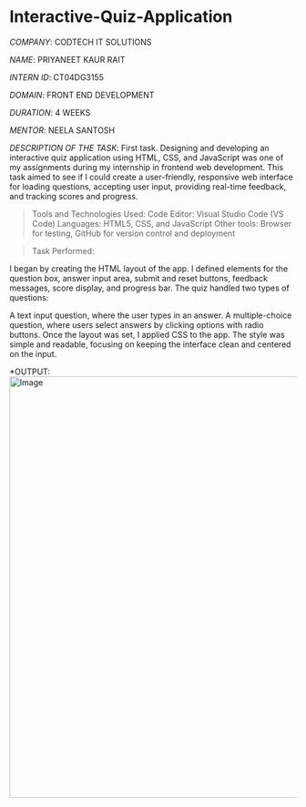 # Interactive-Quiz-Application

*COMPANY*: CODTECH IT SOLUTIONS

*NAME*: PRIYANEET KAUR RAIT

*INTERN ID*: CT04DG3155

*DOMAIN*: FRONT END DEVELOPMENT

*DURATION*: 4 WEEKS

*MENTOR*: NEELA SANTOSH

*DESCRIPTION OF THE TASK*:
            First task. Designing and developing an interactive quiz application using HTML, CSS, and JavaScript was one of my assignments during my internship in frontend web development. This task aimed to see if I could create a user-friendly, responsive web interface for loading questions, accepting user input, providing real-time feedback, and tracking scores and progress.

> Tools and Technologies Used:
> Code Editor: Visual Studio Code (VS Code)
> Languages: HTML5, CSS, and JavaScript
> Other tools: Browser for testing, GitHub for version control and deployment

> Task Performed:

I began by creating the HTML layout of the app. I defined elements for the question box, answer input area, submit and reset buttons, feedback messages, score display, and progress bar. The quiz handled two types of questions:

A text input question, where the user types in an answer.
A multiple-choice question, where users select answers by clicking options with radio buttons. 
Once the layout was set, I applied CSS to the app. The style was simple and readable, focusing on keeping the interface clean and centered on the input.

*OUTPUT:
<img width="952" height="740" alt="Image" src="https://github.com/user-attachments/assets/19c6073c-cca8-4941-a4bf-c2cb65da3a12" />
